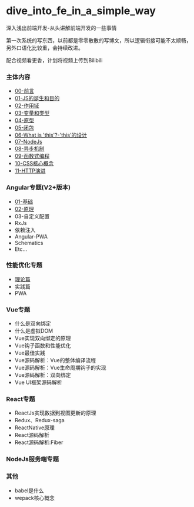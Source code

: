 # dive_into_fe_in_a_simple_way
深入浅出前端开发-从头讲解前端开发的一些事情

第一次系统的写东西，以前都是零零散散的写博文，所以逻辑衔接可能不太顺畅，另外口语化比较重，会持续改进。

配合视频看更香，计划将视频上传到Bilibili

### 主体内容
* [00-前言](./content/00_preface.md)
* [01-JS的诞生和目的](./content/01_js_and_netscape.md)
* [02-作用域](./content/02_scope.md)
* [03-变量和类型](./content/03_vars_and_types.md)
* [04-原型](./content/04_prototype.md)
* [05-闭包](./content/05_closure.md)
* [06-What is 'this'?-'this'的设计](./content/06_what_is_this.md)
* [07-NodeJs](./content/07_node_js.md)
* [08-异步机制](./content/08_async_mechanisim.md)
* [09-函数式编程](./content/09_functional_programming.md)
* [10-CSS核心概念](./content/10_css_core_concepts.md)
* [11-HTTP演进](./content/11_http.md)


### Angular专题(V2+版本)
* [01-基础](./angular_v2plus/01_basic.md)
* [02-原理](./angular_v2plus/02_fundamentals.md)
* 03-自定义配置
* RxJs
* 依赖注入
* Angular-PWA
* Schematics
* Etc...


### 性能优化专题
* [理论篇](./performance_optimization/01_theroy.md)
* 实践篇
* PWA


### Vue专题
* 什么是双向绑定
* 什么是虚拟DOM
* Vue实现双向绑定的原理
* Vue钩子函数和性能优化
* Vue最佳实践
* Vue源码解析：Vue的整体编译流程
* Vue源码解析：Vue生命周期钩子的实现
* Vue源码解析：双向绑定
* Vue UI框架源码解析


### React专题
* ReactJs实现数据到视图更新的原理
* Redux、Redux-saga
* ReactNative原理
* React源码解析
* React源码解析:Fiber


### NodeJs服务端专题


### 其他
* babel是什么
* wepack核心概念
